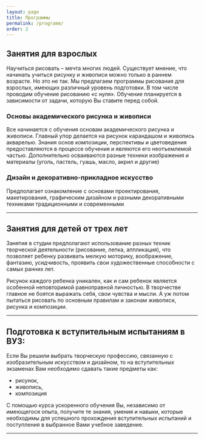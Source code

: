 ```yaml
---
layout: page
title: Программы
permalink: /programm/
order: 2
---
```

<a name = "lesson-for-adults"></a>
<h2>Занятия для взрослых</h2>
Научиться рисовать – мечта многих людей. Существует мнение, что начинать учиться рисунку и живописи можно только в раннем возрасте. Но это не так. Мы предлагаем программы рисования для взрослых, имеющих различный уровень подготовки. В том числе проводим обучение рисованию «с нуля». Обучение планируется в зависимости от задачи, которую Вы ставите перед собой.
<h3>Основы академического рисунка и живописи</h3>
Все начинается с обучения основам академического рисунка и живописи. Главный упор делается на рисунок карандашом и живопись акварелью. Знания основ композиции, перспективы и цветоведения предоставляются в процессе обучения и являются его неотъемлемой частью. Дополнительно осваиваются разные техники изображения и материалы (уголь, пастель, гуашь, масло, акрил и другие)
<h3>Дизайн и декоративно-прикладное искусство</h3>
Предполагает ознакомление с основами проектирования, макетирования, графическим дизайном и разными декоративными техниками традиционными и современными

***
<a name = "lesson-for-children"></a>
<h2>Занятия для детей от трех лет</h2>
Занятия в студии предполагают использование разных техник творческой деятельности (рисование, лепка, аппликация), что позволяет ребенку развивать мелкую моторику, воображение, фантазию, усидчивость, проявить свои художественные способности с самых ранних лет.

Рисунок каждого ребенка уникален, как и сам ребенок является особенной неповторимой равноправной личностью. В творчестве главное не боятся выражать себя, свои чувства и мысли. А уж потом пытаться рисовать по основным правилам и законам живописи, рисунка и композиции.

***
<a name = "preparation-for-exams"></a>
<h2>Подготовка к вступительным испытаниям в ВУЗ:</h2>
Если Вы решили выбрать творческую профессию, связанную с изобразительным искусством и дизайном, то на вступительных экзаменах Вам необходимо сдавать такие предметы как:
<ul>
  <li>рисунок,</li>
  <li>живопись,</li>
  <li>композиция</li>
</ul>
С помощью курса ускоренного обучения Вы, независимо от имеющегося опыта, получите те знания, умения и навыки, которые необходимы для успешного прохождения вступительных испытаний и поступления в выбранное Вами учебное заведение.

***